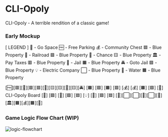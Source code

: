 # CLI-Opoly

CLI-Opoly - A terrible rendition of a classic game!

### Early Mockup

[                 LEGEND                   ]
🏁 - Go Space             🆓 - Free Parking
💰 - Community Chest      🟦 - Blue Property
🚂 - Railroad             🟩 - Blue Property
🤞 - Chance               🟨 - Blue Property
🏛️ - Pay Taxes            🟥 - Blue Property
🏦 - Jail                 🟧 - Blue Property
🚔 - Goto Jail            🟪 - Blue Property
💡 - Electric Company     ⬜ - Blue Property
🚰 - Water                🟫 - Blue Property


[🆓][🟥][🤞][🟥][🟥][🚂][🟨][🟨][🚰][🟨][🚔] 
[🟧]                                     [🟩] 
[🟧]                                     [🟩] 
[💰]                                     [💰] 
[🟧]                                     [🟩] 
[🚂]         CLI-Opoly Board             [🚂] 
[🟪]                                     [🤞] 
[🟪]                                     [🟦] 
[💡]                                     [🏦] 
[🟪]                                     [🟦] 
[🏦][⬜][⬜][🤞][⬜][🚂][🏛️][🟫][💰][🟫][🏁] 

### Game Logic Flow Chart (WIP)

![logic-flowchart](https://user-images.githubusercontent.com/11794877/127190313-05b37f2f-c169-4938-964f-e119840fdabd.png)



